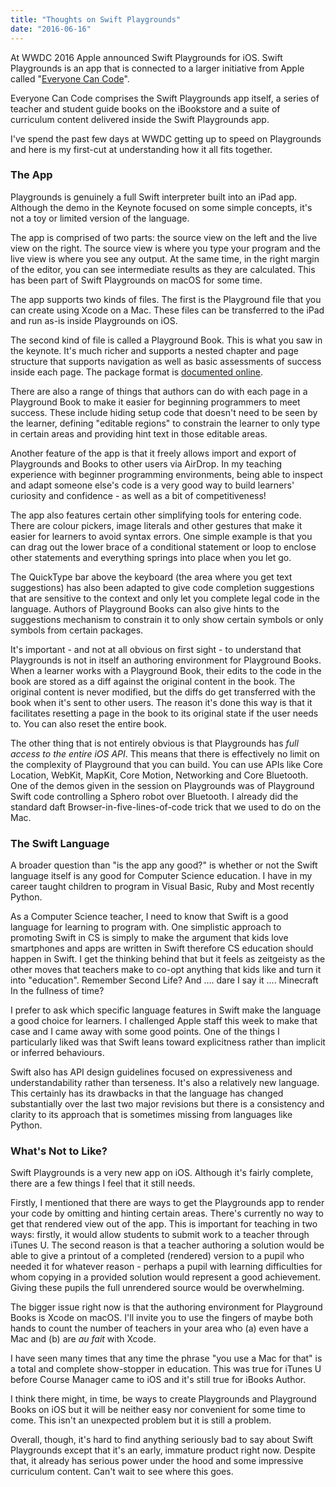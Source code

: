 ```yaml
---
title: "Thoughts on Swift Playgrounds"
date: "2016-06-16"
---
```


At WWDC 2016 Apple announced Swift Playgrounds for iOS. Swift Playgrounds is an app that is connected to a larger initiative from Apple called "[Everyone Can Code](http://www.apple.com/education/everyone-can-code/)".

Everyone Can Code comprises the Swift Playgrounds app itself, a series of teacher and student guide books on the iBookstore and a suite of curriculum content delivered inside the Swift Playgrounds app.

I've spend the past few days at WWDC getting up to speed on Playgrounds and here is my first-cut at understanding how it all fits together.

### The App

Playgrounds is genuinely a full Swift interpreter built into an iPad app. Although the demo in the Keynote focused on some simple concepts, it's not a toy or limited version of the language.

The app is comprised of two parts: the source view on the left and the live view on the right. The source view is where you type your program and the live view is where you see any output. At the same time, in the right margin of the editor, you can see intermediate results as they are calculated. This has been part of Swift Playgrounds on macOS for some time.

The app supports two kinds of files. The first is the Playground file that you can create using Xcode on a Mac. These files can be transferred to the iPad and run as-is inside Playgrounds on iOS.

The second kind of file is called a Playground Book. This is what you saw in the keynote. It's much richer and supports a nested chapter and page structure that supports navigation as well as basic assessments of success inside each page. The package format is [documented online](https://developer.apple.com/library/prerelease/content/documentation/Xcode/Conceptual/swift_playgrounds_doc_format/index.html).

There are also a range of things that authors can do with each page in a Playground Book to make it easier for beginning programmers to meet success. These include hiding setup code that doesn't need to be seen by the learner, defining "editable regions" to constrain the learner to only type in certain areas and providing hint text in those editable areas.

Another feature of the app is that it freely allows import and export of Playgrounds and Books to other users via AirDrop. In my teaching experience with beginner programming environments, being able to inspect and adapt someone else's code is a very good way to build learners' curiosity and confidence - as well as a bit of competitiveness!

The app also features certain other simplifying tools for entering code. There are colour pickers, image literals and other gestures that make it easier for learners to avoid syntax errors. One simple example is that you can drag out the lower brace of a conditional statement or loop to enclose other statements and everything springs into place when you let go.

The QuickType bar above the keyboard (the area where you get text suggestions) has also been adapted to give code completion suggestions that are sensitive to the context and only let you complete legal code in the language. Authors of Playground Books can also give hints to the suggestions mechanism to constrain it to only show certain symbols or only symbols from certain packages.

It's important - and not at all obvious on first sight - to understand that Playgrounds is not in itself an authoring environment for Playground Books. When a learner works with a Playground Book, their edits to the code in the book are stored as a diff against the original content in the book. The original content is never modified, but the diffs do get transferred with the book when it's sent to other users. The reason it's done this way is that it facilitates resetting a page in the book to its original state if the user needs to. You can also reset the entire book.

The other thing that is not entirely obvious is that Playgrounds has _full access to the entire iOS API_. This means that there is effectively no limit on the complexity of Playground that you can build. You can use APIs like Core Location, WebKit, MapKit, Core Motion, Networking and Core Bluetooth. One of the demos given in the session on Playgrounds was of Playground Swift code controlling a Sphero robot over Bluetooth. I already did the standard daft Browser-in-five-lines-of-code trick that we used to do on the Mac.

### The Swift Language

A broader question than "is the app any good?" is whether or not the Swift language itself is any good for Computer Science education. I have in my career taught children to program in Visual Basic, Ruby and Most recently Python.

As a Computer Science teacher, I need to know that Swift is a good language for learning to program with. One simplistic approach to promoting Swift in CS is simply to make the argument that kids love smartphones and apps are written in Swift therefore CS education should happen in Swift. I get the thinking behind that but it feels as zeitgeisty as the other moves that teachers make to co-opt anything that kids like and turn it into "education". Remember Second Life? And .... dare I say it .... Minecraft In the fullness of time?

I prefer to ask which specific language features in Swift make the language a good choice for learners. I challenged Apple staff this week to make that case and I came away with some good points. One of the things I particularly liked was that Swift leans toward explicitness rather than implicit or inferred behaviours.

Swift also has API design guidelines focused on expressiveness and understandability rather than terseness. It's also a relatively new language. This certainly has its drawbacks in that the language has changed substantially over the last two major revisions but there is a consistency and clarity to its approach that is sometimes missing from languages like Python.

### What's Not to Like?

Swift Playgrounds is a very new app on iOS. Although it's fairly complete, there are a few things I feel that it still needs.

Firstly, I mentioned that there are ways to get the Playgrounds app to render your code by omitting and hinting certain areas. There's currently no way to get that rendered view out of the app. This is important for teaching in two ways: firstly, it would allow students to submit work to a teacher through iTunes U. The second reason is that a teacher authoring a solution would be able to give a printout of a completed (rendered) version to a pupil who needed it for whatever reason - perhaps a pupil with learning difficulties for whom copying in a provided solution would represent a good achievement. Giving these pupils the full unrendered source would be overwhelming.

The bigger issue right now is that the authoring environment for Playground Books is Xcode on macOS. I'll invite you to use the fingers of maybe both hands to count the number of teachers in your area who (a) even have a Mac and (b) are _au fait_ with Xcode.

I have seen many times that any time the phrase "you use a Mac for that" is a total and complete show-stopper in education. This was true for iTunes U before Course Manager came to iOS and it's still true for iBooks Author.

I think there might, in time, be ways to create Playgrounds and Playground Books on iOS but it will be neither easy nor convenient for some time to come. This isn't an unexpected problem but it is still a problem.

Overall, though, it's hard to find anything seriously bad to say about Swift Playgrounds except that it's an early, immature product right now. Despite that, it already has serious power under the hood and some impressive curriculum content. Can't wait to see where this goes.
